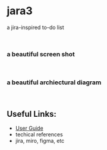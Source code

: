 # jara3
a jira-inspired to-do list

<br>

### a beautiful screen shot

<br>

### a beautiful archiectural diagram

<br>

## Useful Links:
* [User Guide](https://duckduckgo.com)
* techical references
* jira, miro, figma, etc
